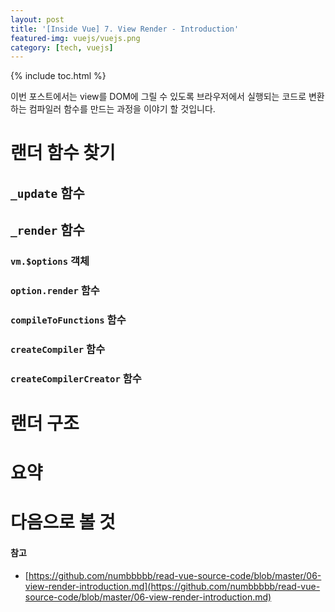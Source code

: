 ```yaml
---
layout: post
title: '[Inside Vue] 7. View Render - Introduction'
featured-img: vuejs/vuejs.png
category: [tech, vuejs]
---
```

{% include toc.html %}

이번 포스트에서는 view를 DOM에 그릴 수 있도록 브라우저에서 실행되는 코드로 변환하는 컴파일러 함수를 만드는 과정을 이야기 할 것입니다.

# 랜더 함수 찾기

## `_update` 함수

## `_render` 함수

### `vm.$options` 객체

### `option.render` 함수

### `compileToFunctions` 함수

### `createCompiler` 함수

### `createCompilerCreator` 함수

# 랜더 구조

# 요약

# 다음으로 볼 것

#### 참고
- [https://github.com/numbbbbb/read-vue-source-code/blob/master/06-view-render-introduction.md](https://github.com/numbbbbb/read-vue-source-code/blob/master/06-view-render-introduction.md)
